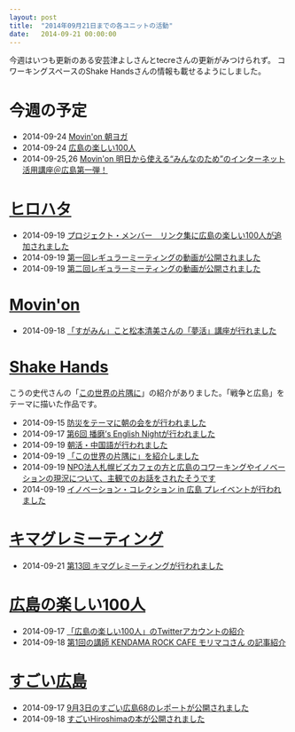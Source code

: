 ```yaml
---
layout: post
title:  "2014年09月21日までの各ユニットの活動"
date:   2014-09-21 00:00:00
---
```


今週はいつも更新のある安芸津よしさんとtecreさんの更新がみつけられず。
コワーキングスペースのShake Handsさんの情報も載せるようにしました。

# 今週の予定

* 2014-09-24 [Movin'on 朝ヨガ](https://www.facebook.com/movinon.hiroshima/posts/815466481807465)
* 2014-09-24 [広島の楽しい100人](http://hiroshima100nin.doorkeeper.jp/events/14710)
* 2014-09-25,26 [Movin'on 明日から使える“みんなのため”のインターネット活用講座＠広島第一弾！](https://www.facebook.com/events/279963688877445/?ref_newsfeed_story_type=regular)

# [ヒロハタ](http://hiro-hata.com/)

* 2014-09-19 [プロジェクト・メンバー　リンク集に広島の楽しい100人が追加されました](http://hiro-hata.com/post/96550050645)
* 2014-09-19 [第一回レギュラーミーティングの動画が公開されました](https://www.youtube.com/playlist?list=PLZQfOsGHQyPsV--g4kJOSefXlJFF9Z8mM)
* 2014-09-19 [第二回レギュラーミーティングの動画が公開されました](https://www.youtube.com/playlist?list=PLZQfOsGHQyPvpGtR2JtVvnBg0SROJFAKh)


# [Movin'on](http://coworking-hiroshima.com/)

* 2014-09-18 [「すがみん」こと松本清美さんの「夢活」講座が行れました](http://www.facebook.com/movinon.hiroshima/posts/816883444999102)


# [Shake Hands](http://www.shakehands.jp/)

こうの史代さんの「[この世界の片隅に](http://ja.wikipedia.org/wiki/%E3%81%93%E3%81%AE%E4%B8%96%E7%95%8C%E3%81%AE%E7%89%87%E9%9A%85%E3%81%AB)」の紹介がありました。「戦争と広島」をテーマに描いた作品です。

* 2014-09-15 [防災をテーマに朝の会をが行われました](http://www.facebook.com/CoworkingShakeHands/posts/798855023499227)
* 2014-09-17 [第6回 播磨’s English Nightが行われました](http://www.facebook.com/CoworkingShakeHands/posts/799976393387090)
* 2014-09-19 [朝活・中国語が行われました](http://www.facebook.com/CoworkingShakeHands/photos/a.624867490897982.1073741830.592127770838621/800733789978017/?type=1)
* 2014-09-19 [「この世界の片隅に」を紹介しました](http://www.facebook.com/CoworkingShakeHands/photos/a.624867490897982.1073741830.592127770838621/800735096644553/?type=1)
* 2014-09-19 [NPO法人札幌ビズカフェの方と広島のコワーキングやイノベーションの現況について、主観でのお話をされたそうです](http://www.facebook.com/CoworkingShakeHands/posts/800746236643439)
* 2014-09-19 [イノベーション・コレクション in 広島 プレイベントが行われました](https://www.facebook.com/CoworkingShakeHands/photos/a.624867490897982.1073741830.592127770838621/800845513300178/?type=1)


# [キマグレミーティング](https://www.facebook.com/kimaguremeeting)

* 2014-09-21 [第13回 キマグレミーティングが行われました](https://www.facebook.com/events/653078528142177/)

# [広島の楽しい100人](https://www.facebook.com/h100parson)

* 2014-09-17 [「広島の楽しい100人」のTwitterアカウントの紹介](http://www.facebook.com/h100parson/posts/1466738726934601)
* 2014-09-18 [第1回の講師 KENDAMA ROCK CAFE モリマコさん の記事紹介](http://www.facebook.com/h100parson/posts/1467137293561411)


# [すごい広島](http://great-h.github.io/)

* 2014-09-17 [9月3日のすごい広島68のレポートが公開されました](http://www.facebook.com/great.hiroshima/posts/454245684718082)
* 2014-09-18 [すごいHiroshimaの本が公開されました](http://www.facebook.com/great.hiroshima/photos/a.396515067157811.1073741827.393886870753964/454546834687967/?type=1)
